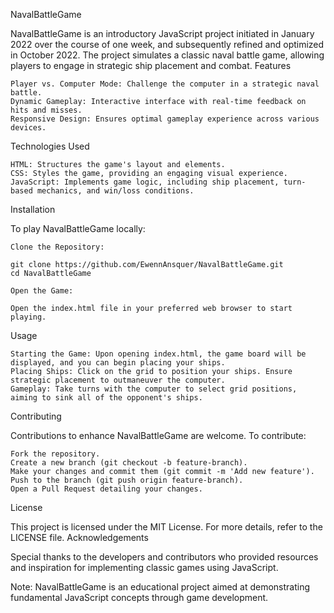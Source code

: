 NavalBattleGame

NavalBattleGame is an introductory JavaScript project initiated in January 2022 over the course of one week, and subsequently refined and optimized in October 2022. The project simulates a classic naval battle game, allowing players to engage in strategic ship placement and combat.
Features

    Player vs. Computer Mode: Challenge the computer in a strategic naval battle.
    Dynamic Gameplay: Interactive interface with real-time feedback on hits and misses.
    Responsive Design: Ensures optimal gameplay experience across various devices.

Technologies Used

    HTML: Structures the game's layout and elements.
    CSS: Styles the game, providing an engaging visual experience.
    JavaScript: Implements game logic, including ship placement, turn-based mechanics, and win/loss conditions.

Installation

To play NavalBattleGame locally:

    Clone the Repository:

    git clone https://github.com/EwennAnsquer/NavalBattleGame.git
    cd NavalBattleGame

    Open the Game:

    Open the index.html file in your preferred web browser to start playing.

Usage

    Starting the Game: Upon opening index.html, the game board will be displayed, and you can begin placing your ships.
    Placing Ships: Click on the grid to position your ships. Ensure strategic placement to outmaneuver the computer.
    Gameplay: Take turns with the computer to select grid positions, aiming to sink all of the opponent's ships.

Contributing

Contributions to enhance NavalBattleGame are welcome. To contribute:

    Fork the repository.
    Create a new branch (git checkout -b feature-branch).
    Make your changes and commit them (git commit -m 'Add new feature').
    Push to the branch (git push origin feature-branch).
    Open a Pull Request detailing your changes.

License

This project is licensed under the MIT License. For more details, refer to the LICENSE file.
Acknowledgements

Special thanks to the developers and contributors who provided resources and inspiration for implementing classic games using JavaScript.

Note: NavalBattleGame is an educational project aimed at demonstrating fundamental JavaScript concepts through game development.
